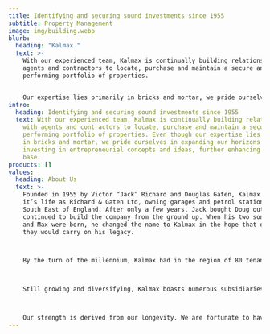 ```yaml
---
title: Identifying and securing sound investments since 1955
subtitle: Property Management
image: img/building.webp
blurb:
  heading: "Kalmax "
  text: >-
    With our experienced team, Kalmax is continually building relationships with
    agents and contractors to locate, purchase and maintain a secure and
    performing portfolio of properties. 


    Our expertise lies primarily in bricks and mortar, we pride ourselves in expanding our horizons and investing in entrepreneurial concepts and ideas, further enhancing our asset base.
intro:
  heading: Identifying and securing sound investments since 1955
  text: With our experienced team, Kalmax is continually building relationships
    with agents and contractors to locate, purchase and maintain a secure and
    performing portfolio of properties. Even though our expertise lies primarily
    in bricks and mortar, we pride ourselves in expanding our horizons and
    investing in entrepreneurial concepts and ideas, further enhancing our asset
    base.
products: []
values:
  heading: About Us
  text: >-
    Founded in 1955 by Victor “Jack” Richard and Douglas Gaten, Kalmax started
    it’s life as Richard & Gaten Ltd, owning garages and petrol stations in the
    South East of England. After only a few years, Jack bought Doug out, and
    continued to build the company from the ground up. When his two sons Karl
    and Max were born, he changed the name to Kalmax in the hope that one day,
    they would carry on his legacy.



    By the turn of the millennium, Kalmax had in the region of 80 tenants and was valued at well over ten million pounds. Sadly and tragically, Jack died in 2001 leaving his wife, Antonia, and two sons, at the helm. With the help of Jeffrey Sinclair, his good friend and right-hand man, and Tony Rutherford, a then new addition to the team, the family continued to grow the company and build on the solid foundation Jack had laid down. 



    Still growing and diversifying, Kalmax boasts numerous subsidiaries and off shoots, namely Kalmax Properties, Kalmax International and Richard & Associates with offices in The U.K., Andorra and Spain. We deal with property management, acquisitions, development, lettings, sales and alternative investments. Still having some of Jack's original garages in the portfolio and our philosophy remains one of long-term investment.



    Our strength is derived from our longevity. We are fortunate to have an incredibly experienced team and an exceptionally solid unencumbered asset base on which to build. Through a continual process of acquisition and improvement financed primarily out of cash-flow, we are producing a steady and controlled expansion of the company. We think Jack would be proud.
---
```

